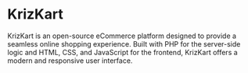 # KrizKart
KrizKart is an open-source eCommerce platform designed to provide a seamless online shopping experience. Built with PHP for the server-side logic and HTML, CSS, and JavaScript for the frontend, KrizKart offers a modern and responsive user interface.
